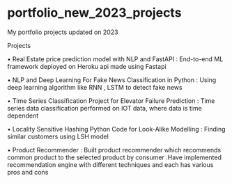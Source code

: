 # portfolio_new_2023_projects
My portfolio projects updated on 2023


Projects


• Real Estate price prediction model with NLP and FastAPI : End-to-end ML framework 
deployed on Heroku api made using Fastapi


• NLP and Deep Learning For Fake News Classification in Python : Using deep learning 
algorithm like RNN , LSTM to detect fake news


• Time Series Classification Project for Elevator Failure Prediction : Time series data 
classification performed on IOT data, where data is time dependent


• Locality Sensitive Hashing Python Code for Look-Alike Modelling : Finding similar 
customers using LSH model


• Product Recommender : Built product recommender which recommends common product to 
the selected product by consumer .Have implemented recommendation engine with different 
techniques and each has various pros and cons
